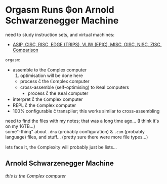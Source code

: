 # Orgasm Runs ₲on Arnold Schwarzenegger Machine

need to study instruction sets, and virtual machines:
* [ASIP, CISC, RISC, EDGE (TRIPS), VLIW (EPIC), MISC, OISC, NISC, ZISC, Comparison](https://en.wikipedia.org/wiki/Template:CPU_technologies)

`orgasm`:
* assemble to the ℂomplex computer
  1. optimisation will be done here
  * process c̄ the ℂomplex computer
  * cross-assemble (self-optimising) to ℝeal computers
    * process c̄ the ℝeal computer
* interpret c̄ the ℂomplex computer
* REPL c̄ the ℂomplex computer
* 100% configurable c̄ transpiler; this works similar to cross-assembling

need to find the files with my notes; that was a long time ago... (I think it's on my 16TB...)
<br>some"-thing" about `.dna` (probably configuration) & `.cum` (probably language) files, and stuff... (pretty sure there were more file types...)

lets face it, the ℂomplexity will probably just be lists...

## Arnold Schwarzenegger Machine
*this is the ℂomplex computer*
